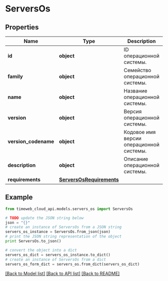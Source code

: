 # ServersOs


## Properties
Name | Type | Description | Notes
------------ | ------------- | ------------- | -------------
**id** | **object** | ID операционной системы. | [optional] 
**family** | **object** | Семейство операционной системы. | [optional] 
**name** | **object** | Название операционной системы. | [optional] 
**version** | **object** | Версия операционной системы. | [optional] 
**version_codename** | **object** | Кодовое имя версии операционной системы. | [optional] 
**description** | **object** | Описание операционной системы. | [optional] 
**requirements** | [**ServersOsRequirements**](ServersOsRequirements.md) |  | [optional] 

## Example

```python
from timeweb_cloud_api.models.servers_os import ServersOs

# TODO update the JSON string below
json = "{}"
# create an instance of ServersOs from a JSON string
servers_os_instance = ServersOs.from_json(json)
# print the JSON string representation of the object
print ServersOs.to_json()

# convert the object into a dict
servers_os_dict = servers_os_instance.to_dict()
# create an instance of ServersOs from a dict
servers_os_form_dict = servers_os.from_dict(servers_os_dict)
```
[[Back to Model list]](../README.md#documentation-for-models) [[Back to API list]](../README.md#documentation-for-api-endpoints) [[Back to README]](../README.md)



